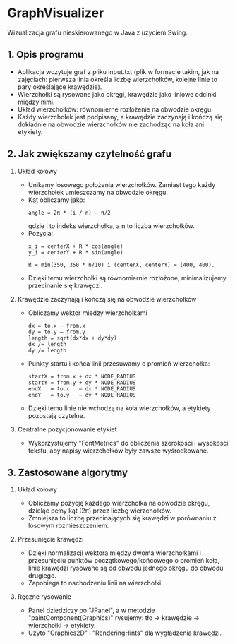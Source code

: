 
# GraphVisualizer

Wizualizacja grafu nieskierowanego w Java z użyciem Swing.


## 1. Opis programu

- Aplikacja wczytuje graf z pliku input.txt (plik w formacie takim, jak na zajęciach: pierwsza linia określa liczbę wierzchołków, kolejne linie to pary określające krawędzie).
- Wierzchołki są rysowane jako okręgi, krawędzie jako liniowe odcinki między nimi.
- Układ wierzchołków: równomierne rozłożenie na obwodzie okręgu.
- Każdy wierzchołek jest podpisany, a krawędzie zaczynają i kończą się dokładnie na obwodzie wierzchołków nie zachodząc na koła ani etykiety.


## 2. Jak zwiększamy czytelność grafu

1. Układ kołowy
    - Unikamy losowego położenia wierzchołków. Zamiast tego każdy wierzchołek umieszczamy na obwodzie okręgu.
    - Kąt obliczamy jako:
      ```
      angle = 2π * (i / n) – π/2
      ```
      gdzie i to indeks wierzchołka, a n to liczba wierzchołków.
    - Pozycja:
      ```
      x_i = centerX + R * cos(angle)
      y_i = centerY + R * sin(angle)
     
      R = min(350, 350 * n/10) i (centerX, centerY) = (400, 400).
      ```
    - Dzięki temu wierzchołki są równomiernie rozłożone, minimalizujemy przecinanie się krawędzi.

2. Krawędzie zaczynają i kończą się na obwodzie wierzchołków
    - Obliczamy wektor miedzy wierzcholkami
      ```
      dx = to.x – from.x
      dy = to.y – from.y
      length = sqrt(dx*dx + dy*dy)
      dx /= length
      dy /= length
      ```
    - Punkty startu i końca linii przesuwamy o promień wierzchołka:
      ```
      startX = from.x + dx * NODE_RADIUS
      startY = from.y + dy * NODE_RADIUS
      endX   = to.x   – dx * NODE_RADIUS
      endY   = to.y   – dy * NODE_RADIUS
      ```
    - Dzięki temu linie nie wchodzą na koła wierzchołków, a etykiety pozostają czytelne.

3. Centralne pozycjonowanie etykiet
    - Wykorzystujemy "FontMetrics" do obliczenia szerokości i wysokości tekstu, aby napisy wierzchołków były zawsze wyśrodkowane.

## 3. Zastosowane algorytmy

1. Układ kołowy
    - Obliczamy pozycję każdego wierzchołka na obwodzie okręgu, dzieląc pełny kąt (2π) przez liczbę wierzchołków.
    - Zmniejsza to liczbę przecinających się krawędzi w porównaniu z losowym rozmieszczeniem.

2. Przesunięcie krawędzi
    - Dzięki normalizacji wektora między dwoma wierzchołkami i przesunięciu punktów początkowego/końcowego o promień koła, linie krawędzi rysowane są od obwodu jednego okręgu do obwodu drugiego.
    - Zapobiega to nachodzeniu linii na wierzchołki.

3. Ręczne rysowanie
    - Panel dziedziczy po "JPanel", a w metodzie "paintComponent(Graphics)" rysujemy: tło → krawędzie → wierzchołki → etykiety.
    - Użyto "Graphics2D" i "RenderingHints" dla wygładzenia krawędzi.


